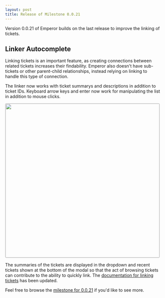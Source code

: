 ```yaml
---
layout: post
title: Release of Milestone 0.0.21
---
```


Version 0.0.21 of Emperor builds on the last release to improve the linking
of tickets.

## Linker Autocomplete

Linking tickets is an important feature, as creating connections between related
tickets increases their findability.  Emperor also doesn't have sub-tickets or
other parent-child relationships, instead relying on linking to handle this
type of connection.

The linker now works with ticket summarys and descriptions in addition to ticket IDs.
Keyboard arrow keys and enter now work for manipulating the list in addition
to mouse clicks.

<a href="http://cl.ly/image/2g1k3S251g3H/Screen%20Shot%202012-12-29%20at%209.38.43%20AM.png"><img style="border: 1px solid #ccc; border-radius: 3px;" width="500px" src="http://cl.ly/image/2g1k3S251g3H/Screen%20Shot%202012-12-29%20at%209.38.43%20AM.png"></a>

The summaries of the tickets are displayed in the dropdown and recent tickets
shown at the bottom of the modal so that the act of browsing tickets can
contribute to the ability to quickly link.  The [documentation for linking tickets](https://emperorapp.atlassian.net/wiki/display/EMP/Linking+Tickets)
has been updated.

Feel free to browse the [milestone for 0.0.21](http://issues.emperorapp.com/ticket/EMP-195)
if you'd like to see more.